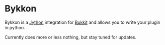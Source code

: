 # Bykkon #

Bykkon is a [Jython](http://www.jython.org/) integration for [Bukkit](http://bukkit.org/) and allows you to write your plugin in python. 

Currently does more or less nothing, but stay tuned for updates.